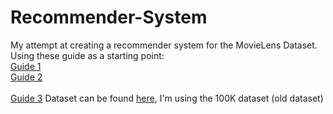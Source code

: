 # Recommender-System
My attempt at creating a recommender system for the MovieLens Dataset.
Using these guide as a starting point:<br/>
[Guide 1](https://acodeforthought.wordpress.com/2016/12/29/building-a-recommender-system-on-user-user-collaborative-filtering-movielens-dataset/)<br/>
[Guide 2](https://www.analyticsvidhya.com/blog/2016/06/quick-guide-build-recommendation-engine-python/)
<br/><br/>
[Guide 3](https://cambridgespark.com/content/tutorials/implementing-your-own-recommender-systems-in-Python/index.html)
Dataset can be found [here](https://grouplens.org/datasets/movielens/), I'm using the 100K dataset (old dataset)
